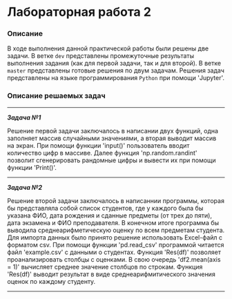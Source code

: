 # Лабораторная работа 2
### Описание
В ходе выполнения данной практической работы были решены две задачи. В ветке `dev` представлены промежуточные результаты выполнения задания (как для первой задачи, так и для второй). В ветке `master` представлены готовые решения по двум задачам. Решения задач представлены на языке программирования `Python` при помощи 'Jupyter'.
### Описание решаемых задач
___
___Задача №1___

Решение первой задачи заключалось в написании двух функций, одна заполняет массив случайными значениями, а вторая выводит массив на экран. 
При помощи функции 'input()' пользователь вводит количество цифр в массиве. 
Далее функция 'np.random.randint' позволит сгенерировать рандомные цифры и вывести их при помощи функции 'Print()'.
___
___Задача №2___

Решение второй задачи заключалось в написаннии программы, которая бы представляла собой список студентов, где у каждого была бы указана ФИО, дата рождения и сданные предметы (от трех до пяти), дата экзамена и ФИО преподавателя. В конечном итоге программа бы выводила среднеарифметическую оценку по всем предметам студента.
Для импорта данных было принято решение использовать Excel-файл с форматом csv. 
При помощи функции 'pd.read_csv' программой читается файл 'example.csv' с данными о студентах. Функция 'Res(df)' позволяет проанализировать столбцы с оценками. В свою очередь 'df2.mean(axis = 1)' вычисляет среднее значение столбцов по строкам. Функция 'Res(df)' выводит результат в виде среднеарифмитического значения оценок по каждому студенту.
___
